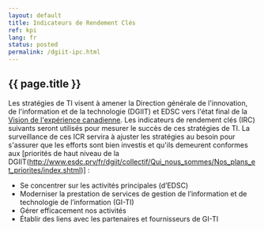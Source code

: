 ```yaml
---
layout: default
title: Indicateurs de Rendement Clés
ref: kpi
lang: fr
status: posted
permalink: /dgiit-ipc.html
---
```


## {{ page.title }}

Les stratégies de TI visent à amener la Direction générale de l'innovation, de l'information et de la technologie (DGIIT) et EDSC vers l'état final de la [Vision de l'expérience canadienne](./mandat.html). Les indicateurs de rendement clés (IRC) suivants seront utilisés pour mesurer le succès de ces stratégies de TI. La surveillance de ces ICR servira à ajuster les stratégies au besoin pour s'assurer que les efforts sont bien investis et qu'ils demeurent conformes aux [priorités de haut niveau de la DGIIT(http://www.esdc.prv/fr/dgiit/collectif/Qui_nous_sommes/Nos_plans_et_priorites/index.shtml)] :

- Se concentrer sur les activités principales (d’EDSC)
- Moderniser la prestation de services de gestion de l’information et de technologie de l’information (GI-TI)
- Gérer efficacement nos activités
- Établir des liens avec les partenaires et fournisseurs de GI­-TI
